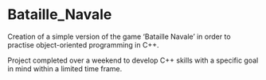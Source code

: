 # Bataille_Navale

Creation of a simple version of the game ‘Bataille Navale’ in order to practise object-oriented programming in C++.

Project completed over a weekend to develop C++ skills with a specific goal in mind within a limited time frame.

